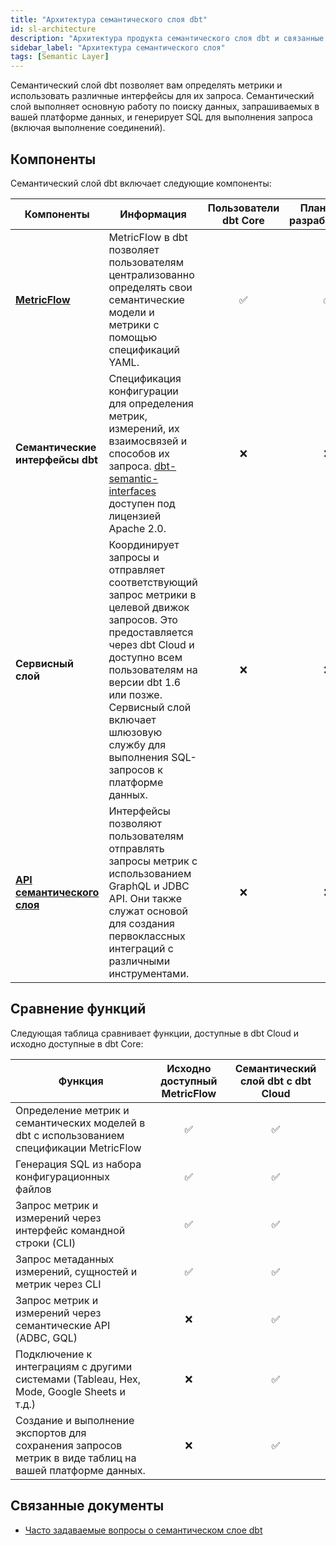 ```yaml
---
title: "Архитектура семантического слоя dbt"
id: sl-architecture
description: "Архитектура продукта семантического слоя dbt и связанные вопросы."
sidebar_label: "Архитектура семантического слоя"
tags: [Semantic Layer]
---
```


Семантический слой dbt позволяет вам определять метрики и использовать различные интерфейсы для их запроса. Семантический слой выполняет основную работу по поиску данных, запрашиваемых в вашей платформе данных, и генерирует SQL для выполнения запроса (включая выполнение соединений).

<Lightbox src="/img/docs/dbt-cloud/semantic-layer/sl-architecture.jpg" width="85%" title="Диаграмма показывает, как ваши данные проходят через семантический слой dbt и разнообразие поддерживаемых инструментов интеграции."/>

## Компоненты

Семантический слой dbt включает следующие компоненты:

| Компоненты | Информация | Пользователи dbt Core | Планы для разработчиков | Командные планы | Корпоративные планы | Лицензия |
| --- | --- | :---: | :---: | :---: | :---: | :---: |
| **[MetricFlow](/docs/build/about-metricflow)** | MetricFlow в dbt позволяет пользователям централизованно определять свои семантические модели и метрики с помощью спецификаций YAML. | ✅ | ✅ | ✅ |  ✅  | Пакет BSL (исходный код доступен) |
| **Семантические интерфейсы dbt**| Спецификация конфигурации для определения метрик, измерений, их взаимосвязей и способов их запроса. [dbt-semantic-interfaces](https://github.com/dbt-labs/dbt-semantic-interfaces) доступен под лицензией Apache 2.0. | ❌ | ❌ | ✅ | ✅ | Собственная, облачная (Командные и корпоративные)|
| **Сервисный слой** | Координирует запросы и отправляет соответствующий запрос метрики в целевой движок запросов. Это предоставляется через dbt Cloud и доступно всем пользователям на версии dbt 1.6 или позже. Сервисный слой включает шлюзовую службу для выполнения SQL-запросов к платформе данных. | ❌ | ❌ | ✅ | ✅ | Собственная, облачная (Командные и корпоративные) |
| **[API семантического слоя](/docs/dbt-cloud-apis/sl-api-overview)** | Интерфейсы позволяют пользователям отправлять запросы метрик с использованием GraphQL и JDBC API. Они также служат основой для создания первоклассных интеграций с различными инструментами. | ❌ | ❌ | ✅ | ✅ | Собственная, облачная (Командные и корпоративные)|

## Сравнение функций

Следующая таблица сравнивает функции, доступные в dbt Cloud и исходно доступные в dbt Core:

| Функция | Исходно доступный MetricFlow | Семантический слой dbt с dbt Cloud |
| ----- | :------: | :------: |
| Определение метрик и семантических моделей в dbt с использованием спецификации MetricFlow | ✅ | ✅ |
| Генерация SQL из набора конфигурационных файлов | ✅ | ✅ |
| Запрос метрик и измерений через интерфейс командной строки (CLI) | ✅ | ✅ |
| Запрос метаданных измерений, сущностей и метрик через CLI | ✅ | ✅ |
| Запрос метрик и измерений через семантические API (ADBC, GQL) | ❌ | ✅ |
| Подключение к интеграциям с другими системами (Tableau, Hex, Mode, Google Sheets и т.д.) | ❌ | ✅ |
| Создание и выполнение экспортов для сохранения запросов метрик в виде таблиц на вашей платформе данных. | ❌ | ✅ |

## Связанные документы
- [Часто задаваемые вопросы о семантическом слое dbt](/docs/use-dbt-semantic-layer/sl-faqs)